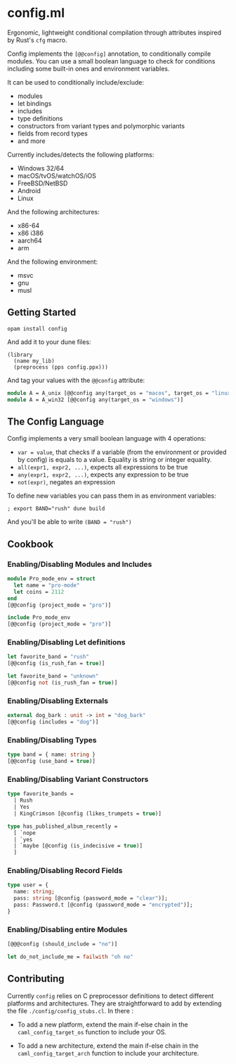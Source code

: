 # config.ml

Ergonomic, lightweight conditional compilation through attributes inspired by
Rust's `cfg` macro.

Config implements the `[@@config]` annotation, to conditionally compile
modules. You can use a small boolean language to check for conditions including
some built-in ones and environment variables.

It can be used to conditionally include/exclude:

* modules
* let bindings
* includes
* type definitions
* constructors from variant types and polymorphic variants
* fields from record types
* and more

Currently includes/detects the following platforms:

* Windows 32/64
* macOS/tvOS/watchOS/iOS
* FreeBSD/NetBSD
* Android
* Linux

And the following architectures:

* x86-64
* x86 i386
* aarch64
* arm

And the following environment:

* msvc
* gnu
* musl

## Getting Started

```
opam install config
```

And add it to your dune files:

```
(library
  (name my_lib)
  (preprocess (pps config.ppx)))
```

And tag your values with the `@@config` attribute:

```ocaml
module A = A_unix [@@config any(target_os = "macos", target_os = "linux")]
module A = A_win32 [@@config any(target_os = "windows")]
```

## The Config Language

Config implements a very small boolean language with 4 operations:

* `var = value`, that checks if a variable (from the environment or provided by
  config) is equals to a value. Equality is string or integer equality.
* `all(expr1, expr2, ...)`, expects all expressions to be true
* `any(expr1, expr2, ...)`, expects any expression to be true
* `not(expr)`, negates an expression

To define new variables you can pass them in as environment variables:

```
; export BAND="rush" dune build
```

And you'll be able to write `(BAND = "rush")`

## Cookbook

### Enabling/Disabling Modules and Includes

```ocaml
module Pro_mode_env = struct
  let name = "pro-mode"
  let coins = 2112
end
[@@config (project_mode = "pro")]

include Pro_mode_env
[@@config (project_mode = "pro")]
```

### Enabling/Disabling Let definitions

```ocaml
let favorite_band = "rush"
[@@config (is_rush_fan = true)]

let favorite_band = "unknown"
[@@config not (is_rush_fan = true)]
```

### Enabling/Disabling Externals

```ocaml
external dog_bark : unit -> int = "dog_bark"
[@@config (includes = "dog")]
```

### Enabling/Disabling Types

```ocaml
type band = { name: string }
[@@config (use_band = true)]
```

### Enabling/Disabling Variant Constructors

```ocaml
type favorite_bands = 
  | Rush
  | Yes
  | KingCrimson [@config (likes_trumpets = true)]

type has_published_album_recently = 
  [ `nope
  | `yes
  | `maybe [@config (is_indecisive = true)]
  ]
```

### Enabling/Disabling Record Fields

```ocaml
type user = {
  name: string;
  pass: string [@config (password_mode = "clear")];
  pass: Password.t [@config (password_mode = "encrypted")];
}
```

### Enabling/Disabling entire Modules

```ocaml
[@@@config (should_include = "no")]

let do_not_include_me = failwith "oh no"
```

## Contributing

Currently `config` relies on C preprocessor definitions to detect different
platforms and architectures. They are straightforward to add by extending the
file `./config/config_stubs.cl`. In there :

* To add a new platform, extend the main if-else chain in the
  `caml_config_target_os` function to include your OS.

* To add a new architecture, extend the main if-else chain in the
  `caml_config_target_arch` function to include your architecture.
